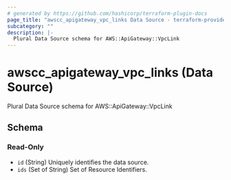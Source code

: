 ```yaml
---
# generated by https://github.com/hashicorp/terraform-plugin-docs
page_title: "awscc_apigateway_vpc_links Data Source - terraform-provider-awscc"
subcategory: ""
description: |-
  Plural Data Source schema for AWS::ApiGateway::VpcLink
---
```


# awscc_apigateway_vpc_links (Data Source)

Plural Data Source schema for AWS::ApiGateway::VpcLink



<!-- schema generated by tfplugindocs -->
## Schema

### Read-Only

- `id` (String) Uniquely identifies the data source.
- `ids` (Set of String) Set of Resource Identifiers.
